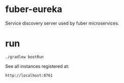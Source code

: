 # fuber-eureka

Service discovery server used by fuber microservices.

# run

```
./gradlew bootRun
```
See all instances registered at:

```
http://localhost:8761
```